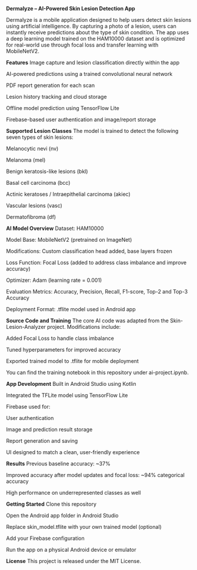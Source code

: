 ****Dermalyze – AI-Powered Skin Lesion Detection App****

Dermalyze is a mobile application designed to help users detect skin lesions using artificial intelligence. By capturing a photo of a lesion, users can instantly receive predictions about the type of skin condition. The app uses a deep learning model trained on the HAM10000 dataset and is optimized for real-world use through focal loss and transfer learning with MobileNetV2.

**Features**
Image capture and lesion classification directly within the app

AI-powered predictions using a trained convolutional neural network

PDF report generation for each scan

Lesion history tracking and cloud storage

Offline model prediction using TensorFlow Lite

Firebase-based user authentication and image/report storage

**Supported Lesion Classes**
The model is trained to detect the following seven types of skin lesions:

Melanocytic nevi (nv)

Melanoma (mel)

Benign keratosis-like lesions (bkl)

Basal cell carcinoma (bcc)

Actinic keratoses / Intraepithelial carcinoma (akiec)

Vascular lesions (vasc)

Dermatofibroma (df)

**AI Model Overview**
Dataset: HAM10000

Model Base: MobileNetV2 (pretrained on ImageNet)

Modifications: Custom classification head added, base layers frozen

Loss Function: Focal Loss (added to address class imbalance and improve accuracy)

Optimizer: Adam (learning rate = 0.001)

Evaluation Metrics: Accuracy, Precision, Recall, F1-score, Top-2 and Top-3 Accuracy

Deployment Format: .tflite model used in Android app

**Source Code and Training**
The core AI code was adapted from the Skin-Lesion-Analyzer project.
Modifications include:

Added Focal Loss to handle class imbalance

Tuned hyperparameters for improved accuracy

Exported trained model to .tflite for mobile deployment

You can find the training notebook in this repository under ai-project.ipynb.

**App Development**
Built in Android Studio using Kotlin

Integrated the TFLite model using TensorFlow Lite

Firebase used for:

User authentication

Image and prediction result storage

Report generation and saving

UI designed to match a clean, user-friendly experience

**Results**
Previous baseline accuracy: ~37%

Improved accuracy after model updates and focal loss: ~94% categorical accuracy

High performance on underrepresented classes as well

**Getting Started**
Clone this repository

Open the Android app folder in Android Studio

Replace skin_model.tflite with your own trained model (optional)

Add your Firebase configuration

Run the app on a physical Android device or emulator

**License**
This project is released under the MIT License.
